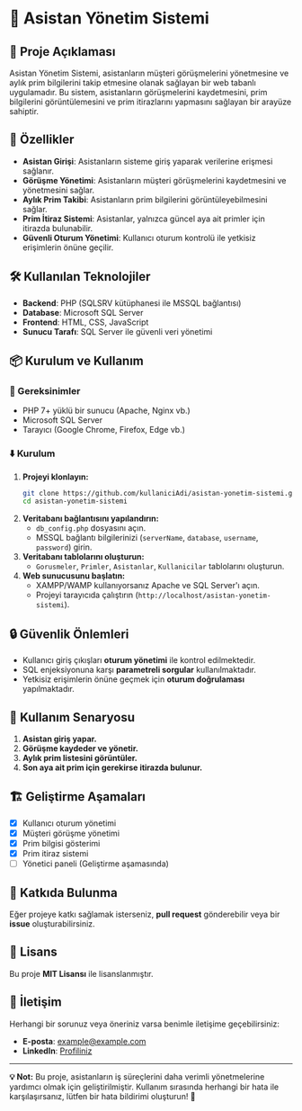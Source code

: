 # 🏢 Asistan Yönetim Sistemi

## 📖 Proje Açıklaması
Asistan Yönetim Sistemi, asistanların müşteri görüşmelerini yönetmesine ve aylık prim bilgilerini takip etmesine olanak sağlayan bir web tabanlı uygulamadır. Bu sistem, asistanların görüşmelerini kaydetmesini, prim bilgilerini görüntülemesini ve prim itirazlarını yapmasını sağlayan bir arayüze sahiptir.

## 🚀 Özellikler
- **Asistan Girişi**: Asistanların sisteme giriş yaparak verilerine erişmesi sağlanır.
- **Görüşme Yönetimi**: Asistanların müşteri görüşmelerini kaydetmesini ve yönetmesini sağlar.
- **Aylık Prim Takibi**: Asistanların prim bilgilerini görüntüleyebilmesini sağlar.
- **Prim İtiraz Sistemi**: Asistanlar, yalnızca güncel aya ait primler için itirazda bulunabilir.
- **Güvenli Oturum Yönetimi**: Kullanıcı oturum kontrolü ile yetkisiz erişimlerin önüne geçilir.

## 🛠️ Kullanılan Teknolojiler
- **Backend**: PHP (SQLSRV kütüphanesi ile MSSQL bağlantısı)
- **Database**: Microsoft SQL Server
- **Frontend**: HTML, CSS, JavaScript
- **Sunucu Tarafı**: SQL Server ile güvenli veri yönetimi

## 📦 Kurulum ve Kullanım
### 🔧 Gereksinimler
- PHP 7+ yüklü bir sunucu (Apache, Nginx vb.)
- Microsoft SQL Server
- Tarayıcı (Google Chrome, Firefox, Edge vb.)

### ⬇️ Kurulum
1. **Projeyi klonlayın:**
   ```sh
   git clone https://github.com/kullaniciAdi/asistan-yonetim-sistemi.git
   cd asistan-yonetim-sistemi
   ```
2. **Veritabanı bağlantısını yapılandırın:**
   - `db_config.php` dosyasını açın.
   - MSSQL bağlantı bilgilerinizi (`serverName`, `database`, `username`, `password`) girin.
3. **Veritabanı tablolarını oluşturun:**
   - `Gorusmeler`, `Primler`, `Asistanlar`, `Kullanicilar` tablolarını oluşturun.
4. **Web sunucusunu başlatın:**
   - XAMPP/WAMP kullanıyorsanız Apache ve SQL Server'ı açın.
   - Projeyi tarayıcıda çalıştırın (`http://localhost/asistan-yonetim-sistemi`).

## 🔒 Güvenlik Önlemleri
- Kullanıcı giriş çıkışları **oturum yönetimi** ile kontrol edilmektedir.
- SQL enjeksiyonuna karşı **parametreli sorgular** kullanılmaktadır.
- Yetkisiz erişimlerin önüne geçmek için **oturum doğrulaması** yapılmaktadır.

## 📌 Kullanım Senaryosu
1. **Asistan giriş yapar.**
2. **Görüşme kaydeder ve yönetir.**
3. **Aylık prim listesini görüntüler.**
4. **Son aya ait prim için gerekirse itirazda bulunur.**

## 🏗️ Geliştirme Aşamaları
- [x] Kullanıcı oturum yönetimi
- [x] Müşteri görüşme yönetimi
- [x] Prim bilgisi gösterimi
- [x] Prim itiraz sistemi
- [ ] Yönetici paneli (Geliştirme aşamasında)

## 🤝 Katkıda Bulunma
Eğer projeye katkı sağlamak isterseniz, **pull request** gönderebilir veya bir **issue** oluşturabilirsiniz.

## 📄 Lisans
Bu proje **MIT Lisansı** ile lisanslanmıştır.

## 📧 İletişim
Herhangi bir sorunuz veya öneriniz varsa benimle iletişime geçebilirsiniz:
- **E-posta**: example@example.com
- **LinkedIn**: [Profiliniz](https://linkedin.com/in/example)

---
**💡 Not:** Bu proje, asistanların iş süreçlerini daha verimli yönetmelerine yardımcı olmak için geliştirilmiştir. Kullanım sırasında herhangi bir hata ile karşılaşırsanız, lütfen bir hata bildirimi oluşturun! 🚀

